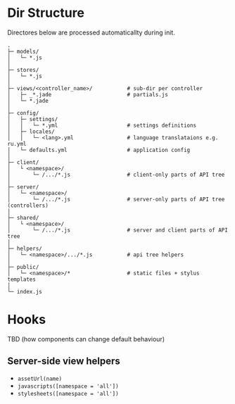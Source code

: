 Dir Structure
=============

Directores below are processed automaticallty during init.

```
.
├─ models/
│   └─ *.js
│
├─ stores/
│   └─ *.js
│
├─ views/<controller_name>/           # sub-dir per controller
│   ├─ _*.jade                        # partials.js
│   └─ *.jade
│
├─ config/
│   ├─ settings/
│   │   └─ *.yml                      # settings definitions
│   ├─ locales/
│   │   └─ <lang>.yml                 # language translataions e.g. ru.yml
│   └─ defaults.yml                   # application config
│
├─ client/
│   └ <namespace>/
│       └─ /.../*.js                  # client-only parts of API tree
│
├─ server/
│   └─ <namespace>/
│       └─ /.../*.js                  # server-only parts of API tree (controllers)
│
├─ shared/
│   └ <namespace>/
│       └─ /.../*.js                  # server and client parts of API tree
│
├─ helpers/
│   └─ <namespace>/.../*.js           # api tree helpers
│
├─ public/
│   └─ <namespace>/*                  # static files + stylus templates
│
└─ index.js
```


Hooks
=====

TBD (how components can change default behaviour)


## Server-side view helpers

- `assetUrl(name)`
- `javascripts([namespace = 'all'])`
- `stylesheets([namespace = 'all'])`
